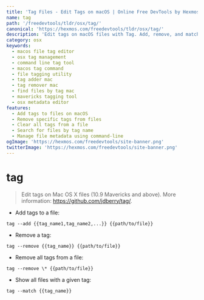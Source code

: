 ```yaml
---
title: 'Tag Files - Edit Tags on macOS | Online Free DevTools by Hexmos'
name: tag
path: '/freedevtools/tldr/osx/tag/'
canonical: 'https://hexmos.com/freedevtools/tldr/osx/tag/'
description: 'Edit tags on macOS files with Tag. Add, remove, and match file tags using command-line. Free online tool, no registration required.'
category: osx
keywords:
  - macos file tag editor
  - osx tag management
  - command line tag tool
  - macos tag command
  - file tagging utility
  - tag adder mac
  - tag remover mac
  - find files by tag mac
  - mavericks tagging tool
  - osx metadata editor
features:
  - Add tags to files on macOS
  - Remove specific tags from files
  - Clear all tags from a file
  - Search for files by tag name
  - Manage file metadata using command-line
ogImage: 'https://hexmos.com/freedevtools/site-banner.png'
twitterImage: 'https://hexmos.com/freedevtools/site-banner.png'
---
```


# tag

> Edit tags on Mac OS X files (10.9 Mavericks and above).
> More information: <https://github.com/jdberry/tag/>.

- Add tags to a file:

`tag --add {{tag_name1,tag_name2,...}} {{path/to/file}}`

- Remove a tag:

`tag --remove {{tag_name}} {{path/to/file}}`

- Remove all tags from a file:

`tag --remove \* {{path/to/file}}`

- Show all files with a given tag:

`tag --match {{tag_name}}`
